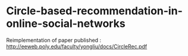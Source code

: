 # Circle-based-recommendation-in-online-social-networks

Reimplementation of paper published : http://eeweb.poly.edu/faculty/yongliu/docs/CircleRec.pdf
